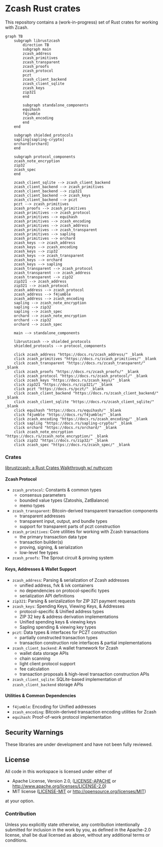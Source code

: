 # Zcash Rust crates

This repository contains a (work-in-progress) set of Rust crates for working
with Zcash.

```mermaid
graph TB
    subgraph librustzcash
        direction TB
        subgraph main
        zcash_address
        zcash_primitives
        zcash_transparent
        zcash_proofs
        zcash_protocol
        pczt
        zcash_client_backend
        zcash_client_sqlite
        zcash_keys
        zip321
        end

        subgraph standalone_components
        equihash
        f4jumble
        zcash_encoding
        end
    end

    subgraph shielded_protocols
    sapling[sapling-crypto]
    orchard[orchard]
    end

    subgraph protocol_components
    zcash_note_encryption
    zip32
    zcash_spec
    end

    zcash_client_sqlite --> zcash_client_backend
    zcash_client_backend --> zcash_primitives
    zcash_client_backend --> zip321
    zcash_client_backend --> zcash_keys
    zcash_client_backend --> pczt
    pczt --> zcash_primitives
    zcash_proofs --> zcash_primitives
    zcash_primitives --> zcash_protocol
    zcash_primitives --> equihash
    zcash_primitives --> zcash_encoding
    zcash_primitives --> zcash_address
    zcash_primitives --> zcash_transparent
    zcash_primitives --> sapling
    zcash_primitives --> orchard
    zcash_keys --> zcash_address
    zcash_keys --> zcash_encoding
    zcash_keys --> zip32
    zcash_keys --> zcash_transparent
    zcash_keys --> orchard
    zcash_keys --> sapling
    zcash_transparent --> zcash_protocol
    zcash_transparent --> zcash_address
    zcash_transparent --> zip32
    zip321 --> zcash_address
    zip321 --> zcash_protocol
    zcash_address --> zcash_protocol
    zcash_address --> f4jumble
    zcash_address --> zcash_encoding
    sapling --> zcash_note_encryption
    sapling --> zip32
    sapling --> zcash_spec
    orchard --> zcash_note_encryption
    orchard --> zip32
    orchard --> zcash_spec

    main --> standalone_components

    librustzcash --> shielded_protocols
    shielded_protocols --> protocol_components

    click zcash_address "https://docs.rs/zcash_address/" _blank
    click zcash_primitives "https://docs.rs/zcash_primitives/" _blank
    click zcash_transparent "https://docs.rs/zcash_transparent/" _blank
    click zcash_proofs "https://docs.rs/zcash_proofs/" _blank
    click zcash_protocol "https://docs.rs/zcash_protocol/" _blank
    click zcash_keys "https://docs.rs/zcash_keys/" _blank
    click zip321 "https://docs.rs/zip321/" _blank
    click pczt "https://docs.rs/pczt/" _blank
    click zcash_client_backend "https://docs.rs/zcash_client_backend/" _blank
    click zcash_client_sqlite "https://docs.rs/zcash_client_sqlite/" _blank
    click equihash "https://docs.rs/equihash/" _blank
    click f4jumble "https://docs.rs/f4jumble/" _blank
    click zcash_encoding "https://docs.rs/zcash_encoding/" _blank
    click sapling "https://docs.rs/sapling-crypto/" _blank
    click orchard "https://docs.rs/orchard/" _blank
    click zcash_note_encryption "https://docs.rs/zcash_note_encryption/" _blank
    click zip32 "https://docs.rs/zip32/" _blank
    click zcash_spec "https://docs.rs/zcash_spec/" _blank
```

### Crates

[librustzcash: a Rust Crates Walkthrough w/ nuttycom](https://free2z.cash/uploadz/public/ZcashTutorial/librustzcash-a-rust-crates.mp4)

#### Zcash Protocol

* `zcash_protocol`: Constants & common types
  - consensus parameters
  - bounded value types (Zatoshis, ZatBalance)
  - memo types
* `zcash_transparent`: Bitcoin-derived transparent transaction components
  - transparent addresses
  - transparent input, output, and bundle types
  - support for transparent parts of pczt construction
* `zcash_primitives`: Core utilities for working with Zcash transactions
  - the primary transaction data type
  - transaction builder(s)
  - proving, signing, & serialization
  - low-level fee types
* `zcash_proofs`: The Sprout circuit & proving system

#### Keys, Addresses & Wallet Support

* `zcash_address`: Parsing & serialization of Zcash addresses
  - unified address, fvk & ivk containers
  - no dependencies on protocol-specific types
  - serialization API definitions
* `zip321`: Parsing & serizalization for ZIP 321 payment requests
* `zcash_keys`: Spending Keys, Viewing Keys, & Addresses
  - protocol-specific & Unified address types
  - ZIP 32 key & address derivation implementations
  - Unified spending keys & viewing keys
  - Sapling spending & viewing key types
* `pczt`: Data types & interfaces for PCZT construction
  - partially constructed transaction types
  - transaction construction role interfaces & partial implementations
* `zcash_client_backend`: A wallet framework for Zcash
  - wallet data storage APIs
  - chain scanning
  - light client protocol support
  - fee calculation
  - transaction proposals & high-level transaction construction APIs
* `zcash_client_sqlite`: SQLite-based implementation of `zcash_client_backend` storage APIs

#### Utilities & Common Dependencies

* `f4jumble`: Encoding for Unified addresses
* `zcash_encoding`: Bitcoin-derived transaction encoding utilities for Zcash
* `equihash`: Proof-of-work protocol implementation


## Security Warnings

These libraries are under development and have not been fully reviewed.

## License

All code in this workspace is licensed under either of

 * Apache License, Version 2.0, ([LICENSE-APACHE](LICENSE-APACHE) or http://www.apache.org/licenses/LICENSE-2.0)
 * MIT license ([LICENSE-MIT](LICENSE-MIT) or http://opensource.org/licenses/MIT)

at your option.

### Contribution

Unless you explicitly state otherwise, any contribution intentionally submitted
for inclusion in the work by you, as defined in the Apache-2.0 license, shall
be dual licensed as above, without any additional terms or conditions.
